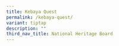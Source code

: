 ```yaml
---
title: Kebaya Quest
permalink: /kebaya-quest/
variant: tiptap
description: ""
third_nav_title: National Heritage Board
---
```

